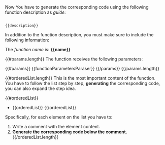 Now You have to generate the corresponding code using the following function description as *guide*: 

```

{{description}}

```

In addition to the function description, you must make sure to include the following information:

The *function name* is: **{{name}}**

{{#params.length}}
The function receives the following parameters:

{{#params}}
{{functionParametersParaser}}
{{/params}}
{{/params.length}}

{{#orderedList.length}}
This is the most important content of the function. You have to follow the list step by step, **generating** the corresponding code, you can also expand the step idea.

{{#orderedList}}
- {{orderedList}}
{{/orderedList}}

Specifically, for each element on the list you have to:

1. Write a comment with the element content.
2. **Generate the corresponding code below the comment.** 
{{/orderedList.length}}